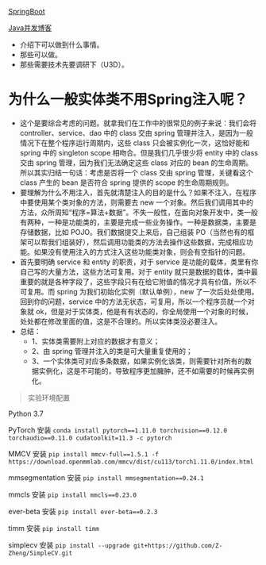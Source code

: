 [SpringBoot](https://www.yuque.com/atguigu/springboot)

[Java并发博客](https://blog.csdn.net/panweiwei1994/article/details/78483167)

- 介绍下可以做到什么事情。
- 那些可以做。
- 那些需要技术先要调研下（U3D）。

# 为什么一般实体类不用Spring注入呢？

- 这个是要综合考虑的问题。就拿我们在工作中的很常见的例子来说：我们会将 controller、service、dao 中的 class 交由 spring 管理并注入，是因为一般情况下在整个程序运行周期内，这些 class 只会被实例化一次，这恰好能和 spring 中的 singleton scope 相吻合。但是我们几乎很少将 entity 中的 class 交由 spring 管理，因为我们无法确定这些 class 对应的 bean 的生命周期。所以其实归结一句话：考虑是否将一个 class 交由 spring 管理，关键看这个 class 产生的 bean 是否符合 spring 提供的 scope 的生命周期规则。
-    要理解为什么不用注入，首先就清楚注入的目的是什么？如果不注入，在程序中要使用某个类对象的方法，则需要去 new 一个对象。然后我们调用其中的方法，众所周知“程序=算法+数据”。不失一般性，在面向对象开发中，类一般有两种，一种是功能类的，主要是完成一些业务操作。一种是数据类，主要是存储数据，比如 POJO。我们数据提交上来后，自己组装 PO（当然也有的框架可以帮我们组装好），然后调用功能类的方法去操作这些数据，完成相应功能。如果没有使用注入的方式注入这些功能类对象，则会有空指针的问题。
-    首先要明确 service 和 entity 的职责，对于 service 是功能的载体，类里有你自己写的大量方法，这些方法可复用。对于 entity 就只是数据的载体，类中最重要的就是各种字段了，这些字段只有在给它附值的情况才具有价值，所以不可复用。而 spring 为我们初始化实例（默认单例），new 了一次后处处使用。回到你的问题，service 中的方法无状态，可复用，所以一个程序员就一个对象就 ok，但是对于实体类，他是有有状态的，你全局使用一个对象的时候，处处都在修改里面的值，这是不合理的。所以实体类没必要注入。
- 总结：
  - 1、实体类需要附上对应的数据才有意义；
  - 2、由 spring 管理并注入的类是可大量重复使用的；
  - 3、一个实体类可对应多条数据，如果实例化该类，则需要针对所有的数据实例化，这是不可能的，导致程序更加臃肿，还不如需要的时候再实例化。


> 实验环境配置

Python 3.7

PyTorch 安装 `conda install pytorch==1.11.0 torchvision==0.12.0 torchaudio==0.11.0 cudatoolkit=11.3 -c pytorch`

MMCV 安装 `pip install mmcv-full==1.5.1 -f https://download.openmmlab.com/mmcv/dist/cu113/torch1.11.0/index.html`

mmsegmentation 安装 `pip install mmsegmentation==0.24.1`

mmcls 安装 `pip install mmcls==0.23.0`

ever-beta 安装 `pip install ever-beta==0.2.3`

timm 安装 `pip install timm`

simplecv 安装 `pip install --upgrade git+https://github.com/Z-Zheng/SimpleCV.git`
